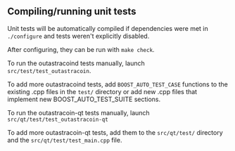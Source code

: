 Compiling/running unit tests
------------------------------------

Unit tests will be automatically compiled if dependencies were met in `./configure`
and tests weren't explicitly disabled.

After configuring, they can be run with `make check`.

To run the outastracoind tests manually, launch `src/test/test_outastracoin`.

To add more outastracoind tests, add `BOOST_AUTO_TEST_CASE` functions to the existing
.cpp files in the `test/` directory or add new .cpp files that
implement new BOOST_AUTO_TEST_SUITE sections.

To run the outastracoin-qt tests manually, launch `src/qt/test/test_outastracoin-qt`

To add more outastracoin-qt tests, add them to the `src/qt/test/` directory and
the `src/qt/test/test_main.cpp` file.
